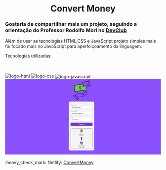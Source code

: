 <h1 align="center">Convert Money</h1>


<h3>Gostaria de compartilhar mais um projeto, seguindo a orientação do Professor Rodolfo Mori no <a href="https://rodolfomori.com.br/devclub">DevClub</a></h3>

<P>Além de usar as tecnologias HTML,CSS e JavaScript projeto simples mais foi focado mais no JavaScript para aperfeiçoamento da linguagem.</P>


<p>Tecnologias utilizadas:</p>
<br>
<br>
  <img src="https://img.shields.io/badge/HTML-239120?style=for-the-badge&logo=html5&logoColor=white" alt="logo-html">
  <img src="https://img.shields.io/badge/CSS-239120?&style=for-the-badge&logo=css3&logoColor=white" alt="logo-css">
  <img align="center" width="110px" src="https://img.shields.io/badge/JavaScript-F7DF1E?style=for-the-badge&logo=javascript&logoColor=black" alt="logo-javascript">
 
  <img src="https://github.com/AlexeEdu/Projeto-Conversor-de-Moedas/blob/main/assets/Convert%20Money.png?raw=true" alt="imagemConvertMoney">
 

  <p>:heavy_check_mark: Netlify: <a href="https://alexeedu.github.io/Projeto-Conversor-de-Moedas/">ConvertMoney</a></p>

